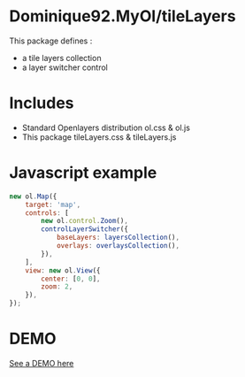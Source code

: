Dominique92.MyOl/tileLayers
===========================
This package defines :
* a tile layers collection
* a layer switcher control

Includes
========
* Standard Openlayers distribution ol.css & ol.js
* This package tileLayers.css & tileLayers.js

Javascript example
==================
```js
new ol.Map({
	target: 'map',
	controls: [
		new ol.control.Zoom(),
		controlLayerSwitcher({
			baseLayers: layersCollection(),
			overlays: overlaysCollection(),
		}),
	],
	view: new ol.View({
		center: [0, 0],
		zoom: 2,
	}),
});
```

DEMO
====
[See a DEMO here](https://Dominique92.github.io/MyOl/tileLayers/)
